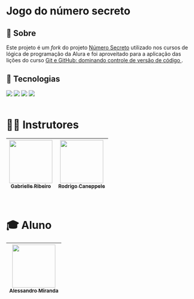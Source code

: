 <h1>Jogo do número secreto</h1>

<h2>🔖 Sobre</h2>
<p>Este projeto é um <i>fork</i> do projeto <a href="https://github.com/alura-cursos/numero-secreto">Número Secreto</a> utilizado nos cursos de lógica de programação da Alura e foi aproveitado para a aplicação das lições do curso <a href="https://cursos.alura.com.br/course/git-github-dominando-controle-versao-codigo">Git e GitHub: dominando controle de versão de código </a>.</p>

## 🚀 Tecnologias
<div>
  <img src="https://img.shields.io/badge/HTML-239120?style=for-the-badge&logo=html5&logoColor=white">
  <img src="https://img.shields.io/badge/CSS-239120?&style=for-the-badge&logo=css3&logoColor=white">
  <img src="https://img.shields.io/badge/JavaScript-F7DF1E?style=for-the-badge&logo=javascript&logoColor=black">
  <img src="https://img.shields.io/badge/git-%23F05033.svg?style=for-the-badge&logo=git&logoColor=white">

</div>
<br>

# 🧑‍🏫 Instrutores

| [<img loading="lazy" src="https://avatars.githubusercontent.com/u/33001620?v=4" width=115><br><sub>Gabrielle Ribeiro</sub>](https://github.com/gabrielle-ribeiro) |  [<img loading="lazy" src="https://avatars.githubusercontent.com/u/522931?v=4" width=115><br><sub>Rodrigo Caneppele</sub>](https://github.com/rcaneppele) |
| :---: | :---: |
<br>


# 🎓 Aluno

| [<img loading="lazy" src="https://avatars.githubusercontent.com/u/65814741?v=4" width=115><br><sub>Alessandro Miranda</sub>](https://github.com/miranda-ale) |
| :---: |